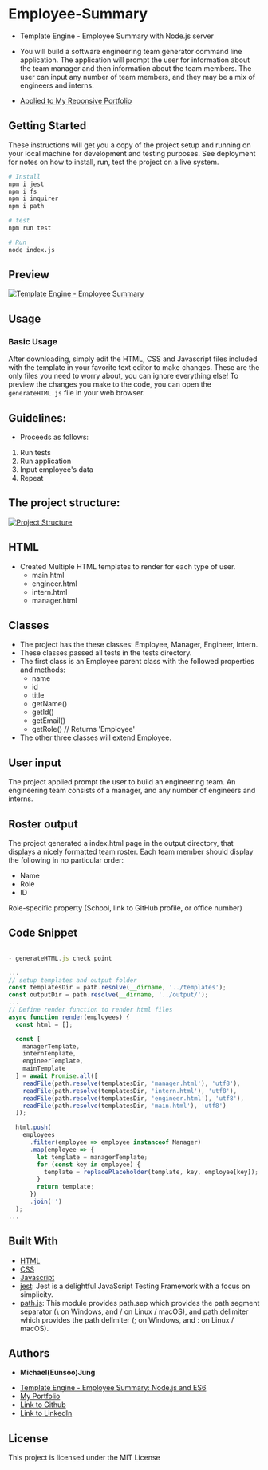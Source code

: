 # Employee-Summary

- Template Engine - Employee Summary with Node.js server

- You will build a software engineering team generator command line application. The application will prompt the user for information about the team manager and then information about the team members. The user can input any number of team members, and they may be a mix of engineers and interns.

- [Applied to My Reponsive Portfolio](https://eunsoojung.github.io/Unit-02-Responsive-Portfolio/portfolio.html)

## Getting Started

These instructions will get you a copy of the project setup and running on your local machine for development and testing purposes.
See deployment for notes on how to install, run, test the project on a live system.

```bash
# Install
npm i jest
npm i fs
npm i inquirer
npm i path

# test
npm run test

# Run
node index.js
```

## Preview

[![Template Engine - Employee Summary](https://github.com/EunsooJung/Employee-Summary/blob/master/assets/images/Emp-Summ.gif)](https://github.com/EunsooJung/Employee-Summary/blob/master/assets/images/Emp-Summ.gif)

## Usage

### Basic Usage

After downloading, simply edit the HTML, CSS and Javascript files included with the template in your favorite text editor to make changes. These are the only files you need to worry about, you can ignore everything else! To preview the changes you make to the code, you can open the `generateHTML.js` file in your web browser.

## Guidelines:

- Proceeds as follows:

1. Run tests
2. Run application
3. Input employee's data
4. Repeat

## The project structure:

[![Project Structure](https://github.com/EunsooJung/Employee-Summary/blob/master/assets/images/Proejct-Structure.png)](https://github.com/EunsooJung/Employee-Summary/blob/master/assets/images/Proejct-Structure.png)

## HTML

- Created Multiple HTML templates to render for each type of user.
  - main.html
  - engineer.html
  - intern.html
  - manager.html

## Classes

- The project has the these classes: Employee, Manager, Engineer, Intern.
- These classes passed all tests in the tests directory.
- The first class is an Employee parent class with the followed properties and methods:
  - name
  - id
  - title
  - getName()
  - getId()
  - getEmail()
  - getRole() // Returns 'Employee'
- The other three classes will extend Employee.

## User input

The project applied prompt the user to build an engineering team. An engineering team consists of a manager, and any number of engineers and interns.

## Roster output

The project generated a index.html page in the output directory, that displays a nicely formatted team roster. Each team member should display the following in no particular order:

- Name
- Role
- ID

Role-specific property (School, link to GitHub profile, or office number)

## Code Snippet

```javascript

- generateHTML.js check point

...
// setup templates and output folder
const templatesDir = path.resolve(__dirname, '../templates');
const outputDir = path.resolve(__dirname, '../output/');
...
// Define render function to render html files
async function render(employees) {
  const html = [];

  const [
    managerTemplate,
    internTemplate,
    engineerTemplate,
    mainTemplate
  ] = await Promise.all([
    readFile(path.resolve(templatesDir, 'manager.html'), 'utf8'),
    readFile(path.resolve(templatesDir, 'intern.html'), 'utf8'),
    readFile(path.resolve(templatesDir, 'engineer.html'), 'utf8'),
    readFile(path.resolve(templatesDir, 'main.html'), 'utf8')
  ]);

  html.push(
    employees
      .filter(employee => employee instanceof Manager)
      .map(employee => {
        let template = managerTemplate;
        for (const key in employee) {
          template = replacePlaceholder(template, key, employee[key]);
        }
        return template;
      })
      .join('')
  );
...

```

## Built With

- [HTML](https://developer.mozilla.org/en-US/docs/Web/HTML)
- [CSS](https://developer.mozilla.org/en-US/docs/Web/CSS)
- [Javascript](https://developer.mozilla.org/en-US/docs/Web/JavaScript)
- [jest](https://jestjs.io/): Jest is a delightful JavaScript Testing Framework with a focus on simplicity.
- [path.js](https://nodejs.dev/the-nodejs-path-module): This module provides path.sep which provides the path segment separator (\ on Windows, and / on Linux / macOS), and path.delimiter which provides the path delimiter (; on Windows, and : on Linux / macOS).

## Authors

- **Michael(Eunsoo)Jung**

* [Template Engine - Employee Summary: Node.js and ES6](https://eunsoojung.github.io/Employee-Summary/)
* [My Portfolio](https://eunsoojung.github.io/Unit-02-Responsive-Portfolio/portfolio.html)
* [Link to Github](https://github.com/)
* [Link to LinkedIn](www.linkedin.com/in/eun-soo-jung/)

## License

This project is licensed under the MIT License
